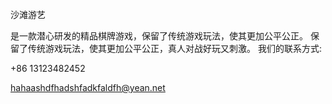 沙滩游艺


是一款潜心研发的精品棋牌游戏，保留了传统游戏玩法，使其更加公平公正。
保留了传统游戏玩法，使其更加公平公正，真人对战好玩又刺激。
我们的联系方式:

+86 13123482452

hahaashdfhadshfadkfaldfh@yean.net
